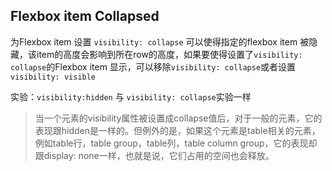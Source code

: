 

## Flexbox item Collapsed
为Flexbox item 设置 `visibility: collapse` 可以使得指定的flexbox item 被隐藏，该item的高度会影响到所在row的高度，如果要使得设置了`visibility: collapse`的Flexbox item 显示，可以移除`visibility: collapse`或者设置`visibility: visible`

实验：`visibility:hidden` 与 `visibility: collapse`实验一样

> 当一个元素的visibility属性被设置成collapse值后，对于一般的元素，它的表现跟hidden是一样的。但例外的是，如果这个元素是table相关的元素，例如table行，table group，table列，table column group，它的表现却跟display: none一样，也就是说，它们占用的空间也会释放。